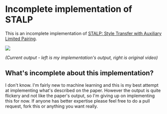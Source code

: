 # Incomplete implementation of STALP

This is an incomplete implementation of [STALP: Style Transfer with Auxiliary Limited Pairing](https://arxiv.org/abs/2110.10501).

![](./doc/temp1e6_2.gif)

_(Current output - left is my implementation's output, right is original video)_

## What's incomplete about this implementation?

I don't know. I'm fairly new to machine learning and this is my best attempt at implementing what's described on the paper. However the output is quite flickery and not like the paper's output, so I'm giving up on implementing this for now. If anyone has better expertise please feel free to do a pull request, fork this or anything you want really.
